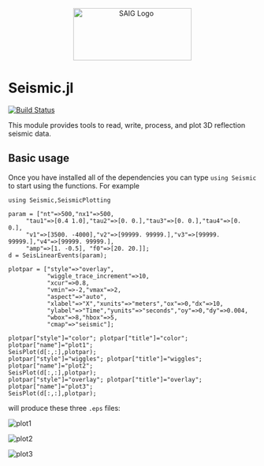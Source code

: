 <a name="logo"/>
<div align="center">
<a href="http://saig.physics.ualberta.ca/" target="_blank">
<img src="https://saig.physics.ualberta.ca/lib/tpl/dokuwiki/images/logo.png" alt="SAIG Logo" width="240" height="106"></img>
</a>
</div>

# Seismic.jl

[![Build Status](https://travis-ci.org/SeismicJulia/Seismic.jl.svg?branch=master)](https://travis-ci.org/SeismicJulia/Seismic.jl)

This module provides tools to read, write, process, and plot 3D reflection 
seismic data.

## Basic usage
Once you have installed all of the dependencies you can type `using Seismic` to start using
the functions. For example

```
using Seismic,SeismicPlotting

param = ["nt"=>500,"nx1"=>500,
	 "tau1"=>[0.4 1.0],"tau2"=>[0. 0.],"tau3"=>[0. 0.],"tau4"=>[0. 0.],
	 "v1"=>[3500. -4000],"v2"=>[99999. 99999.],"v3"=>[99999. 99999.],"v4"=>[99999. 99999.],
     "amp"=>[1. -0.5], "f0"=>[20. 20.]];
d = SeisLinearEvents(param);

plotpar = ["style"=>"overlay",
           "wiggle_trace_increment"=>10,
           "xcur"=>0.8,
           "vmin"=>-2,"vmax"=>2,
           "aspect"=>"auto",
           "xlabel"=>"X","xunits"=>"meters","ox"=>0,"dx"=>10,
           "ylabel"=>"Time","yunits"=>"seconds","oy"=>0,"dy"=>0.004,
           "wbox"=>8,"hbox"=>5,
           "cmap"=>"seismic"];

plotpar["style"]="color"; plotpar["title"]="color"; plotpar["name"]="plot1"; 
SeisPlot(d[:,:],plotpar);
plotpar["style"]="wiggles"; plotpar["title"]="wiggles"; plotpar["name"]="plot2"; 
SeisPlot(d[:,:],plotpar);
plotpar["style"]="overlay"; plotpar["title"]="overlay"; plotpar["name"]="plot3"; 
SeisPlot(d[:,:],plotpar);
```
will produce these three `.eps` files:

![plot1](http://www.ualberta.ca/~kstanton/files/plot1.png "color")

![plot2](http://www.ualberta.ca/~kstanton/files/plot2.png "wiggles")

![plot3](http://www.ualberta.ca/~kstanton/files/plot3.png "overlay")
